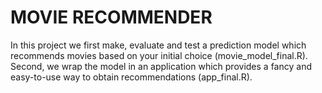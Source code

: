 # MOVIE RECOMMENDER

In this project we first make, evaluate and test a prediction model which recommends movies based on your initial choice (movie_model_final.R).
Second, we wrap the model in an application which provides a fancy and easy-to-use way to obtain recommendations (app_final.R).

